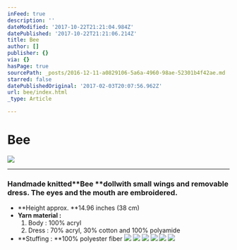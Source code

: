 ```yaml
---
inFeed: true
description: ''
dateModified: '2017-10-22T21:21:04.984Z'
datePublished: '2017-10-22T21:21:06.214Z'
title: Bee
author: []
publisher: {}
via: {}
hasPage: true
sourcePath: _posts/2016-12-11-a0829106-5a6a-4960-98ae-52301b4f42ae.md
starred: false
datePublishedOriginal: '2017-02-03T20:07:56.962Z'
url: bee/index.html
_type: Article

---
```

# **Bee**
![](https://the-grid-user-content.s3-us-west-2.amazonaws.com/613e5210-177b-489a-9a84-b9285affcb19.jpg)

---

### Handmade knitted**Bee **dollwith small wings and removable dress. The eyes and the mouth are embroidered.

* **Height approx. **14.96 inches (38 cm)
* **Yarn material :**
  1. Body : 100% acryl
  2. Dress : 70% acryl, 30% cotton and 100% polyamide
* **Stuffing : **100% polyester fiber
![](https://the-grid-user-content.s3-us-west-2.amazonaws.com/f0e2ad91-c12f-44b1-b5c5-f9c1d4fedb8d.jpg)
![](https://the-grid-user-content.s3-us-west-2.amazonaws.com/25b95677-bb09-49c8-9fcf-65659a081bfc.jpg)
![](https://the-grid-user-content.s3-us-west-2.amazonaws.com/ab2515b7-bafa-4e64-a971-c95e0c9ddd71.jpg)
![](https://the-grid-user-content.s3-us-west-2.amazonaws.com/d6ecd86a-4a9d-4c29-904f-0be3f28d56bc.jpg)
![](https://the-grid-user-content.s3-us-west-2.amazonaws.com/02626ef3-1ab6-4068-9de2-88240ec1911f.jpg)
![](https://the-grid-user-content.s3-us-west-2.amazonaws.com/bfd2681d-cb00-4cd5-9d8a-5b16bbb88122.jpg)